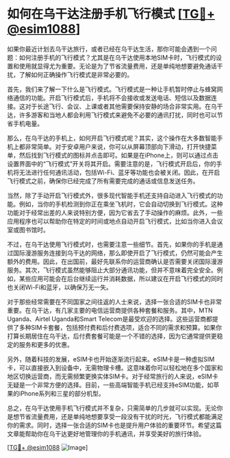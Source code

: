 # 如何在乌干达注册手机飞行模式 [[TG💪+ @esim1088](https://t.me/s/esim1088)]

如果你最近计划去乌干达旅行，或者已经在乌干达生活，那你可能会遇到一个问题：如何注册手机的飞行模式？尤其是在乌干达使用本地SIM卡时，飞行模式的设置和使用就显得尤为重要。无论是为了节省流量费用，还是单纯地想要避免通话干扰，了解如何正确操作飞行模式是非常必要的。

首先，我们来了解一下什么是飞行模式。飞行模式是一种让手机暂时停止与蜂窝网络通信的功能。开启飞行模式后，手机将不会接收或发送电话、短信以及数据连接。这对于长途飞行、会议、上课或者其他需要保持安静的场合非常实用。在乌干达，许多游客和当地人都会利用飞行模式来避免不必要的通讯打扰，同时也可以节省手机电量。

那么，在乌干达的手机上，如何开启飞行模式呢？其实，这个操作在大多数智能手机上都非常简单。对于安卓用户来说，你可以从屏幕顶部向下滑动，打开快捷菜单，然后找到飞行模式的图标并点击即可。如果是在iPhone上，则可以通过点击设置界面中的“飞行模式”开关将其开启。需要注意的是，飞行模式开启后，你的手机将无法进行任何通讯活动，包括Wi-Fi、蓝牙等功能也会被关闭。因此，在开启飞行模式之前，确保你已经完成了所有需要完成的通话或信息发送任务。

当然，除了手动开启飞行模式外，很多现代智能手机还支持自动进入飞行模式的功能。例如，当你的手机检测到你正在乘坐飞机时，它会自动切换到飞行模式。这种功能对于经常出差的人来说特别方便，因为它省去了手动操作的麻烦。此外，一些应用程序也可以帮助你在特定的时间或地点自动开启飞行模式，比如当你进入会议室或图书馆时。

不过，在乌干达使用飞行模式时，也需要注意一些细节。首先，如果你的手机是通过国际漫游服务连接到乌干达的网络，那么即使开启了飞行模式，仍然可能会产生额外的费用。因此，在出国前，最好先联系你的运营商确认是否需要关闭国际漫游服务。其次，飞行模式虽然能够阻止大部分通讯功能，但并不意味着完全安全。例如，某些应用可能会在后台继续运行并消耗数据，所以建议在开启飞行模式的同时也关闭Wi-Fi和蓝牙，以确保万无一失。

对于那些经常需要在不同国家之间往返的人士来说，选择一张合适的SIM卡也非常重要。在乌干达，有几家主要的电信运营商提供各种套餐和服务。其中，MTN Uganda、Airtel Uganda和Smart Telecom是最受欢迎的选择。这些运营商都提供了多种SIM卡套餐，包括预付费和后付费选项，适合不同的需求和预算。如果你打算长期居住在乌干达，后付费套餐可能是一个不错的选择，因为它通常提供更稳定的服务和更多的优惠。

另外，随着科技的发展，eSIM卡也开始逐渐流行起来。eSIM卡是一种虚拟SIM卡，可以直接嵌入到设备中，无需物理卡槽。这意味着你可以轻松地在多个国家和地区切换运营商，而无需频繁更换实体SIM卡。对于经常旅行的人来说，eSIM卡无疑是一个非常方便的选择。目前，一些高端智能手机已经支持eSIM功能，如苹果的iPhone系列和三星的部分机型。

总之，在乌干达使用手机飞行模式并不复杂，只需简单的几步就可以实现。无论你是想节省流量费用，还是单纯地想要享受一段没有干扰的时光，飞行模式都能满足你的需求。同时，选择一张合适的SIM卡也是提升用户体验的重要环节。希望这篇文章能帮助你在乌干达更好地管理你的手机通讯，并享受美好的旅行体验。

[[TG💪+ @esim1088](https://t.me/s/esim1088) ![Image](https://i.postimg.cc/4NQfJmqS/Snipaste-2025-05-13-00-14-12.png)]